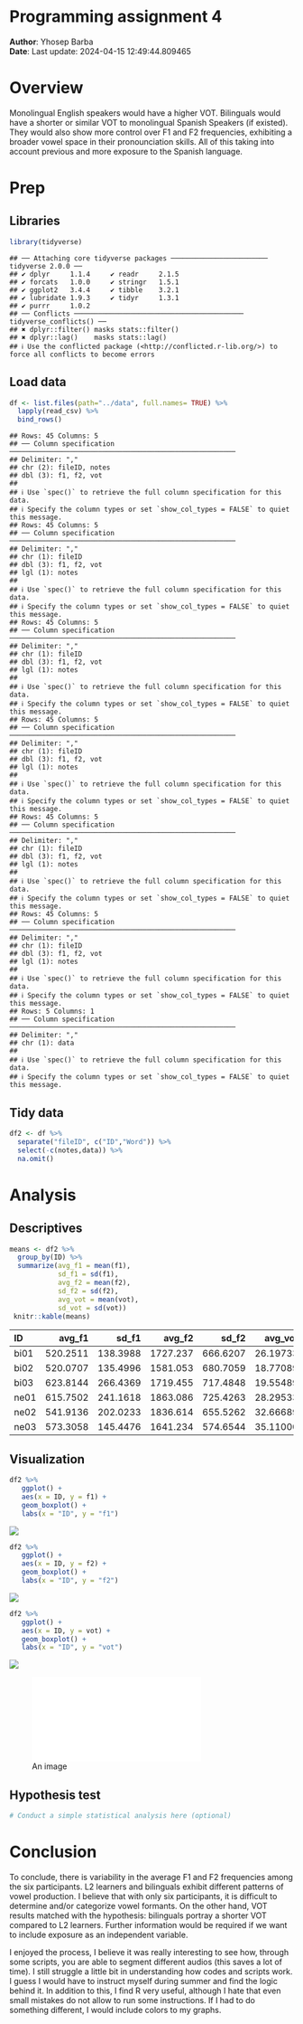 Programming assignment 4
================

**Author**: Yhosep Barba  
**Date**: Last update: 2024-04-15 12:49:44.809465

# Overview

<!-- 
  Talk briefly about what you did here 
  Describe your hypotheses
-->

Monolingual English speakers would have a higher VOT. Bilinguals would
have a shorter or similar VOT to monolingual Spanish Speakers (if
existed). They would also show more control over F1 and F2 frequencies,
exhibiting a broader vowel space in their pronounciation skills. All of
this taking into account previous and more exposure to the Spanish
language.

# Prep

## Libraries

``` r
library(tidyverse)
```

    ## ── Attaching core tidyverse packages ──────────────────────── tidyverse 2.0.0 ──
    ## ✔ dplyr     1.1.4     ✔ readr     2.1.5
    ## ✔ forcats   1.0.0     ✔ stringr   1.5.1
    ## ✔ ggplot2   3.4.4     ✔ tibble    3.2.1
    ## ✔ lubridate 1.9.3     ✔ tidyr     1.3.1
    ## ✔ purrr     1.0.2     
    ## ── Conflicts ────────────────────────────────────────── tidyverse_conflicts() ──
    ## ✖ dplyr::filter() masks stats::filter()
    ## ✖ dplyr::lag()    masks stats::lag()
    ## ℹ Use the conflicted package (<http://conflicted.r-lib.org/>) to force all conflicts to become errors

## Load data

``` r
df <- list.files(path="../data", full.names= TRUE) %>%
  lapply(read_csv) %>%
  bind_rows() 
```

    ## Rows: 45 Columns: 5
    ## ── Column specification ────────────────────────────────────────────────────────
    ## Delimiter: ","
    ## chr (2): fileID, notes
    ## dbl (3): f1, f2, vot
    ## 
    ## ℹ Use `spec()` to retrieve the full column specification for this data.
    ## ℹ Specify the column types or set `show_col_types = FALSE` to quiet this message.
    ## Rows: 45 Columns: 5
    ## ── Column specification ────────────────────────────────────────────────────────
    ## Delimiter: ","
    ## chr (1): fileID
    ## dbl (3): f1, f2, vot
    ## lgl (1): notes
    ## 
    ## ℹ Use `spec()` to retrieve the full column specification for this data.
    ## ℹ Specify the column types or set `show_col_types = FALSE` to quiet this message.
    ## Rows: 45 Columns: 5
    ## ── Column specification ────────────────────────────────────────────────────────
    ## Delimiter: ","
    ## chr (1): fileID
    ## dbl (3): f1, f2, vot
    ## lgl (1): notes
    ## 
    ## ℹ Use `spec()` to retrieve the full column specification for this data.
    ## ℹ Specify the column types or set `show_col_types = FALSE` to quiet this message.
    ## Rows: 45 Columns: 5
    ## ── Column specification ────────────────────────────────────────────────────────
    ## Delimiter: ","
    ## chr (1): fileID
    ## dbl (3): f1, f2, vot
    ## lgl (1): notes
    ## 
    ## ℹ Use `spec()` to retrieve the full column specification for this data.
    ## ℹ Specify the column types or set `show_col_types = FALSE` to quiet this message.
    ## Rows: 45 Columns: 5
    ## ── Column specification ────────────────────────────────────────────────────────
    ## Delimiter: ","
    ## chr (1): fileID
    ## dbl (3): f1, f2, vot
    ## lgl (1): notes
    ## 
    ## ℹ Use `spec()` to retrieve the full column specification for this data.
    ## ℹ Specify the column types or set `show_col_types = FALSE` to quiet this message.
    ## Rows: 45 Columns: 5
    ## ── Column specification ────────────────────────────────────────────────────────
    ## Delimiter: ","
    ## chr (1): fileID
    ## dbl (3): f1, f2, vot
    ## lgl (1): notes
    ## 
    ## ℹ Use `spec()` to retrieve the full column specification for this data.
    ## ℹ Specify the column types or set `show_col_types = FALSE` to quiet this message.
    ## Rows: 5 Columns: 1
    ## ── Column specification ────────────────────────────────────────────────────────
    ## Delimiter: ","
    ## chr (1): data
    ## 
    ## ℹ Use `spec()` to retrieve the full column specification for this data.
    ## ℹ Specify the column types or set `show_col_types = FALSE` to quiet this message.

## Tidy data

``` r
df2 <- df %>%
  separate("fileID", c("ID","Word")) %>%
  select(-c(notes,data)) %>%
  na.omit()
```

# Analysis

## Descriptives

``` r
means <- df2 %>%
  group_by(ID) %>%
  summarize(avg_f1 = mean(f1),
            sd_f1 = sd(f1),
            avg_f2 = mean(f2),
            sd_f2 = sd(f2),
            avg_vot = mean(vot),
            sd_vot = sd(vot))
 knitr::kable(means) 
```

| ID   |   avg_f1 |    sd_f1 |   avg_f2 |    sd_f2 |  avg_vot |    sd_vot |
|:-----|---------:|---------:|---------:|---------:|---------:|----------:|
| bi01 | 520.2511 | 138.3988 | 1727.237 | 666.6207 | 26.19733 | 23.572779 |
| bi02 | 520.0707 | 135.4996 | 1581.053 | 680.7059 | 18.77089 |  6.791174 |
| bi03 | 623.8144 | 266.4369 | 1719.455 | 717.4848 | 19.55489 |  7.750767 |
| ne01 | 615.7502 | 241.1618 | 1863.086 | 725.4263 | 28.29533 | 14.593920 |
| ne02 | 541.9136 | 202.0233 | 1836.614 | 655.5262 | 32.66689 | 13.637155 |
| ne03 | 573.3058 | 145.4476 | 1641.234 | 574.6544 | 35.11000 | 15.866022 |

## Visualization

``` r
df2 %>%
   ggplot() +
   aes(x = ID, y = f1) +
   geom_boxplot() +
   labs(x = "ID", y = "f1") 
```

![](README_files/figure-gfm/unnamed-chunk-5-1.png)<!-- -->

``` r
df2 %>%
   ggplot() +
   aes(x = ID, y = f2) +
   geom_boxplot() +
   labs(x = "ID", y = "f2")
```

![](README_files/figure-gfm/unnamed-chunk-5-2.png)<!-- -->

``` r
df2 %>%
   ggplot() +
   aes(x = ID, y = vot) +
   geom_boxplot() +
   labs(x = "ID", y = "vot")
```

![](README_files/figure-gfm/unnamed-chunk-5-3.png)<!-- -->

<!-- 
Also include a professional looking figure illustrating an example of the acoustics 
of the production data, i.e., a plot generated in praat.
You decide what is relevant (something related to your hypothesis). 
Think about where this file should be located in your project. 
What location makes most sense in terms of organization? 
How will you access the file (path) from this .Rmd file?
If you need help consider the following sources: 
  - Search 'Rmarkdown image' on google, stackoverflow, etc.
  - Search the 'knitr' package help files in RStudio
  - Search the internet for HTML code (not recommended, but it works)
  - Check the code from my class presentations (may or may not be helpful)
-->

<figure>
<embed src="/Users/diegomedina/Desktop/pa_4/soundwave.pdf" />
<figcaption aria-hidden="true">An image</figcaption>
</figure>

## Hypothesis test

``` r
# Conduct a simple statistical analysis here (optional)
```

# Conclusion

<!-- 
Revisit your hypotheses (refer to plots, figures, tables, statistical tests, 
etc.)
&#10;Reflect on the entire process. 
What did you enjoy? What did you hate? What did you learn? 
What would you do differently?
-->

To conclude, there is variability in the average F1 and F2 frequencies
among the six participants. L2 learners and bilinguals exhibit different
patterns of vowel production. I believe that with only six participants,
it is difficult to determine and/or categorize vowel formants. On the
other hand, VOT results matched with the hypothesis: bilinguals portray
a shorter VOT compared to L2 learners. Further information would be
required if we want to include exposure as an independent variable.

I enjoyed the process, I believe it was really interesting to see how,
through some scripts, you are able to segment different audios (this
saves a lot of time). I still struggle a little bit in understanding how
codes and scripts work. I guess I would have to instruct myself during
summer and find the logic behind it. In addition to this, I find R very
useful, although I hate that even small mistakes do not allow to run
some instructions. If I had to do something different, I would include
colors to my graphs.

</br></br>
